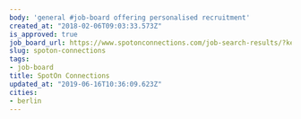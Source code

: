 ```yaml
---
body: 'general #job-board offering personalised recruitment'
created_at: "2018-02-06T09:03:33.573Z"
is_approved: true
job_board_url: https://www.spotonconnections.com/job-search-results/?keyword&location=Berlin
slug: spoton-connections
tags:
- job-board
title: SpotOn Connections
updated_at: "2019-06-16T10:36:09.623Z"
cities:
- berlin
---
```

